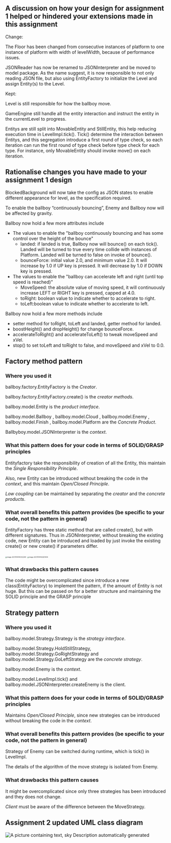 ## A discussion on how your design for assignment 1 helped or hindered your extensions made in this assignment

 

Change:

The Floor has been changed from consecutive instances of platform to one instance of platform with width of levelWidth, because of performance issues.

JSONReader has now be renamed to JSONInterpreter and be moved to model package. As the name suggest, it is now responsible to not only reading JSON file, but also using EntityFactory to initialize the Level and assign Entity(s) to the Level.

 

Kept:

Level is still responsible for how the ballboy move. 

GameEngine still handle all the entity interaction and instruct the entity in the currentLevel to progress.

Entitys are still split into MovableEntity and StillEntity, this help reducing execution time in LevelImpl.tick(). Tick() determine the interaction between Entitys, and this segregation introduce a first round of type check, so each iteration can run the first round of type check before type check for each type. For instance, only MovableEntity should invoke move() on each iteration.

<div style="page-break-after: always; break-after: page;"></div>

## Rationalise changes you have made to your assignment 1 design

 

BlockedBackground will now take the config as JSON states to enable different appearance for level, as the specification required.



To enable the ballboy “continuously bouncing”, Enemy and Ballboy now will be affected by gravity.

Ballboy now hold a few more attributes include 

- The values to enable the "ballboy continuously bouncing and has some control over the height of the bounce"
  - landed: if landed is true, Ballboy now will bounce() on each tick(). Landed will be turned to true every time collide with instances of Platform. Landed will be turned to false on invoke of bounce().
  - bounceForce: initial value 2.0, and minimum value 2.0. It will increase by 1.0 if UP key is pressed. It will decrease by 1.0 if DOWN key is pressed.
- The values to enable the "ballboy can accelerate left and right (until top speed is reached)"
  - MoveSpeed: the absolute value of moving speed, it will continuously increase LEFT or RIGHT key is pressed, capped at 4.0.
  - toRight: boolean value to indicate whether to accelerate to right.
  - toLeft:boolean value to indicate whether to accelerate to left.

Ballboy now hold a few more methods include 

- setter method for toRight, toLeft and landed, getter method for landed.
- boostHeight() and dropHeight() for change bounceForce.
- accelerateToRight() and accelerateToLeft() to tweak moveSpeed and xVel.
- stop() to set toLeft and toRight to false, and moveSpeed and xVel to 0.0.

 <div style="page-break-after: always; break-after: page;"></div>

## Factory method pattern

### Where you used it

ballboy.factory.EntityFactory is the *Creator*.

ballboy.factory.EntityFactory.create() is the *creator methods*.

ballboy.model.Entity is the *product interface*.

ballboy.model.Ballboy , ballboy.model.Cloud , ballboy.model.Enemy , ballboy.model.Finish , ballboy.model.Platform are the *Concrete Product*.

Ballbyboy.model.JSONInterpreter is the *context*.

### What this pattern does for your code in terms of SOLID/GRASP principles

Entityfactory take the responsibility of creation of all the Entity, this maintain the *Single Responsibility Principle*.  

Also, new Entity can be introduced without breaking the code in the *context*, and this maintain *Open/Closed Principle*. 

*Low coupling* can be maintained by separating  the *creator* and the *concrete products*.

### What overall benefits this pattern provides (be specific to your code, not the pattern in general)

EntityFactory has three static method that are called create(), but with different signatures. Thus in JSONInterpreter, without breaking the existing code, new Entity can be introduced and loaded by just invoke the existing create() or new create() if parameters differ.



<img src="/Users/hello/Library/Application Support/typora-user-images/image-20211014145332290.png" alt="image-20211014145332290" style="zoom:33%;" />



<img src="/Users/hello/Library/Application Support/typora-user-images/image-20211014142821404.png" alt="image-20211014142821404" style="zoom: 33%;" />

### What drawbacks this pattern causes

The code might be overcomplicated since introduce a new class(EntityFactory) to implement the pattern, if the amount of Entity is not huge. But this can be passed on for a better structure and maintaining the SOLID principle and the GRASP principle

<div style="page-break-after: always; break-after: page;"></div>

## Strategy pattern

### Where you used it 

ballboy.model.Strategy.Strategy is the *strategy interface*.

ballboy.model.Strategy.HoldStillStrategy, ballboy.model.Strategy.GoRightStrategy and ballboy.model.Strategy.GoLeftStrategy are the *concrete strategy*.

ballboy.model.Enemy is the *context*.

ballboy.model.LevelImpl.tick() and ballboy.model.JSONInterpreter.createEnemy is the client.

### What this pattern does for your code in terms of SOLID/GRASP principles

Maintains *Open/Closed Principle*, since new strategies can be introduced without breaking the code in the *context*.



### What overall benefits this pattern provides (be specific to your code, not the pattern in general)

Strategy of Enemy can be switched during runtime, which is tick() in LevelImpl.  

The details of the algorithm of the move strategy is isolated from Enemy.



### What drawbacks this pattern causes

 It might be overcomplicated since only three strategies has been introduced and they does not change.

*Client* must be aware of the difference between the MoveStrategy.





<div style="page-break-after: always; break-after: page;"></div>

## Assignment 2 updated UML class diagram

 

![A picture containing text, sky  Description automatically generated](file:////Users/hello/Library/Group%20Containers/UBF8T346G9.Office/TemporaryItems/msohtmlclip/clip_image001.jpg)